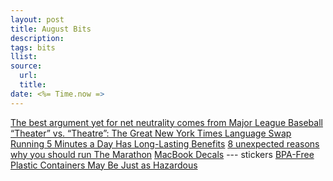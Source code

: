 ```yaml
---
layout: post
title: August Bits
description:
tags: bits
llist:
source:
  url:
  title:
date: <%= Time.now =>
---
```

[The best argument yet for net neutrality comes from Major League Baseball][bam]
[“Theater” vs. “Theatre”: The Great New York Times Language Swap][theater]
[Running 5 Minutes a Day Has Long-Lasting Benefits][run5]
[8 unexpected reasons why you should run The Marathon][the8]
[MacBook Decals][stickers] --- stickers
[BPA-Free Plastic Containers May Be Just as Hazardous][bpaFree]


[bam]: http://qz.com/241250/the-best-argument-yet-for-net-neutrality-comes-from-major-league-baseball/
[theater]: http://meta.bitfilter.net/theater-vs-theatre-the-great-new-york-times-language-swap/
[run5]: http://well.blogs.nytimes.com/2014/07/30/running-just-5-minutes-a-day-has-long-lasting-benefits/
[the8]: https://medium.com/@KindCraig/f-ck-that-sh-t-46b758cd74a6
[stickers]: http://thedecalguru.com/macbook-decals/
[bpaFree]: http://www.scientificamerican.com/article/bpa-free-plastic-containers-may-be-just-as-hazardous/
